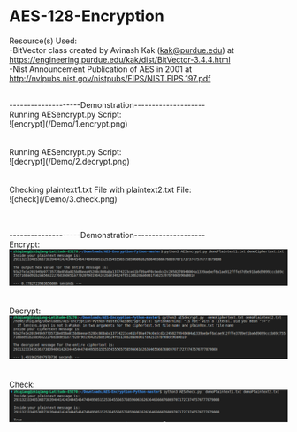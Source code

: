 # AES-128-Encryption



Resource(s) Used: </br>
-BitVector class created by Avinash Kak (kak@purdue.edu) at https://engineering.purdue.edu/kak/dist/BitVector-3.4.4.html </br>
-Nist Announcement Publication of AES in 2001 at http://nvlpubs.nist.gov/nistpubs/FIPS/NIST.FIPS.197.pdf </br>


<br />
--------------------Demonstration--------------------<br />
Running AESencrypt.py Script: <br />
![encrypt](/Demo/1.encrypt.png)
<br /><br /><br />
Running AESencrypt.py Script: <br />
![decrypt](/Demo/2.decrypt.png)
<br /><br /><br />
Checking plaintext1.txt File with plaintext2.txt File: <br />
![check](/Demo/3.check.png)
<br /><br /><br />


--------------------Demonstration--------------------<br />
Encrypt: <br />
![encrypt](/Demo/1.encrypt.png)
<br /><br /><br />
Decrypt: <br />
![decrypt](/Demo/2.decrypt.png)
<br /><br /><br />
Check: <br />
![check](/Demo/3.check.png)
<br /><br /><br />


